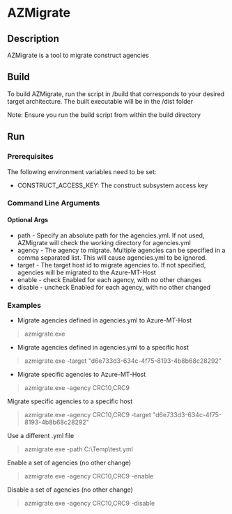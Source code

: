 # AZMigrate

## Description

AZMigrate is a tool to migrate construct agencies

## Build
To build AZMigrate, run the script in /build that corresponds to your desired target architecture. 
The built executable will be in the /dist folder

Note: Ensure you run the build script from within the build directory

## Run
### Prerequisites
The following environment variables need to be set:
- CONSTRUCT_ACCESS_KEY: The construct subsystem access key
### Command Line Arguments
#### Optional Args
- path - Specify an absolute path for the agencies.yml. If not used, AZMigrate will check the working directory for agencies.yml
- agency - The agency to migrate. Multiple agencies can be specified in a comma separated list. This will cause agencies.yml to be ignored.
- target - The target host id to migrate agencies to. If not specified, agencies will be migrated to the Azure-MT-Host
- enable - check Enabled for each agency, with no other changes
- disable - uncheck Enabled for each agency, with no other changed
### Examples
- Migrate agencies defined in agencies.yml to Azure-MT-Host
> azmigrate.exe

- Migrate agencies defined in agencies.yml to a specific host
> azmigrate.exe -target "d6e733d3-634c-4f75-8193-4b8b68c28292"

- Migrate specific agencies to Azure-MT-Host
> azmigrate.exe -agency CRC10,CRC9

Migrate specific agencies to a specific host 
> azmigrate.exe -agency CRC10,CRC9 -target "d6e733d3-634c-4f75-8193-4b8b68c28292"

Use a different .yml file
> azmigrate.exe -path C:\Temp\test.yml

Enable a set of agencies (no other change)
> azmigrate.exe -agency CRC10,CRC9 -enable

Disable a set of agencies (no other change)
> azmigrate.exe -agency CRC10,CRC9 -disable